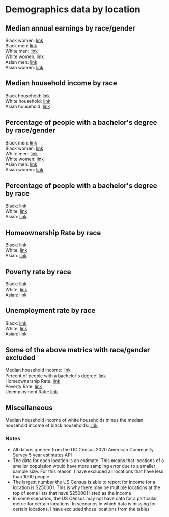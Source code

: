 # Demographics data by location

## Median annual earnings by race/gender
Black women: [link](blackWomenMedianAnnualEarnings/main)  
Black men: [link](blackMenMedianAnnualEarnings/main)  
White men: [link](whiteMenMedianAnnualEarnings/main)  
White women: [link](whiteWomenMedianAnnualEarnings/main)  
Asian men: [link](asianMenMedianAnnualEarnings/main)  
Asian women: [link](asianWomenMedianAnnualEarnings/main)  

## Median household income by race
Black household: [link](medianHouseholdIncomeBlackHouseholds/main)  
White household: [link](medianHouseholdIncomeWhiteHouseholds/main)  
Asian household: [link](medianHouseholdIncomeAsianHouseholds/main)  

## Percentage of people with a bachelor's degree by race/gender
Black men: [link](blackMenBachelors/main)  
Black women: [link](blackWomenBachelors/main)  
White men: [link](whiteMenBachelors/main)  
White women: [link](whiteWomenBachelors/main)  
Asian men: [link](asianMenBachelors/main)  
Asian women: [link](asianWomenBachelors/main)  

## Percentage of people with a bachelor's degree by race  
Black: [link](blackPeopleBachelors/main)  
White: [link](whitePeopleBachelors/main)  
Asian: [link](asianPeopleBachelors/main)  

## Homeownership Rate by race
Black: [link](blackPeopleHomeOwnershipRate/main)  
White: [link](whitePeopleHomeOwnershipRate/main)  
Asian: [link](asianPeopleHomeOwnershipRate/main)  


## Poverty rate by race
Black: [link](blackPeoplePovertyRate/main)  
White: [link](whitePeoplePovertyRate/main)  
Asian: [link](asianPeoplePovertyRate/main)  

## Unemployment rate by race
Black: [link](blackPeopleUnemploymentRate/main)  
White: [link](whitePeopleUnemploymentRate/main)  
Asian: [link](asianPeopleUnemploymentRate/main)  

## Some of the above metrics with race/gender excluded  
Median household income: [link](medianHouseholdIncome/main)  
Percent of people with a bachelor's degree: [link](percentBachelors/main)  
Homeownership Rate: [link](homeownershipRate/main)  
Poverty Rate: [link](povertyRate/main)  
Unemployment Rate: [link](unemploymentRate/main)  		

## Miscellaneous
Median household income of white households minus the median household income of black households: [link](medianHouseholdIncomeRaceGap/main)  																																																

### Notes
- All data is queried from the UC Census 2020 American Community Survey 5 year estimates API
- The data for each location is an estimate. This means that locations of a smaller population would have more sampling error due to a smaller sample size. For this reason, I have excluded all locations that have less than 1000 people    
- The largest number the US Census is able to report for income for a location is $250001. This is why there may be multiple locations at the top of some lists that have $250001 listed as the income  
- In some scenarios, the US Census may not have data for a particular metric for certain locations. In scenarios in which data is missing for certain locations, I have excluded those locations from the tables  
